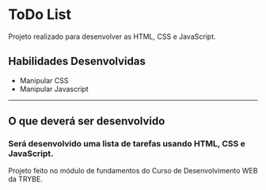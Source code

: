 
# ToDo List

Projeto realizado para desenvolver as HTML, CSS e JavaScript.

## Habilidades Desenvolvidas

- Manipular CSS
- Manipular Javascript

---

## O que deverá ser desenvolvido

### Será desenvolvido uma lista de tarefas usando HTML, CSS e JavaScript.

Projeto feito no módulo de fundamentos do Curso de Desenvolvimento WEB da TRYBE.
